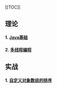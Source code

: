 [[TOC]]

## 理论

#### 1. [Java基础](/java/基础.md)

#### 2. [多线程编程](/java/多线程编程.md)

## 实战

#### 1. [自定义对象数组的排序](/java/自定义对象数组的排序.md)